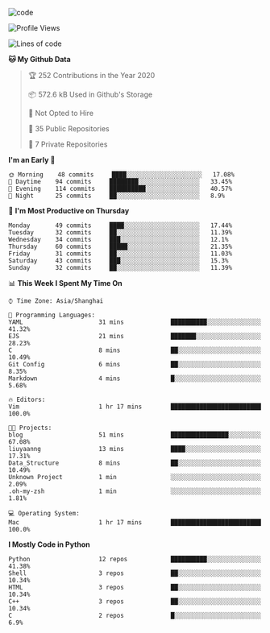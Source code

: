 
<!--
**liuyaanng/liuyaanng** is a ✨ _special_ ✨ repository because its `README.md` (this file) appears on your GitHub profile.

Here are some ideas to get you started:

- 🔭 I’m currently working on ...
- 🌱 I’m currently learning ...
- 👯 I’m looking to collaborate on ...
- 🤔 I’m looking for help with ...
- 💬 Ask me about ...
- 📫 How to reach me: ...
- 😄 Pronouns: ...
- ⚡ Fun fact: ...
-->


![code](https://cdn.jsdelivr.net/gh/liuyaanng/liuyaanng@1.0/code.gif) 

<!--START_SECTION:waka-->
![Profile Views](http://img.shields.io/badge/Profile%20Views-145-blue)

![Lines of code](https://img.shields.io/badge/From%20Hello%20World%20I%27ve%20Written-5.0%20million%20lines%20of%20code-blue)

**🐱 My Github Data** 

> 🏆 252 Contributions in the Year 2020
 > 
> 📦 572.6 kB Used in Github's Storage 
 > 
> 🚫 Not Opted to Hire
 > 
> 📜 35 Public Repositories
 > 
> 🔑 7 Private Repositories 

**I'm an Early 🐤** 

```text
🌞 Morning    48 commits     ████░░░░░░░░░░░░░░░░░░░░░   17.08% 
🌆 Daytime    94 commits     ████████░░░░░░░░░░░░░░░░░   33.45% 
🌃 Evening    114 commits    ██████████░░░░░░░░░░░░░░░   40.57% 
🌙 Night      25 commits     ██░░░░░░░░░░░░░░░░░░░░░░░   8.9%

```
📅 **I'm Most Productive on Thursday** 

```text
Monday       49 commits     ████░░░░░░░░░░░░░░░░░░░░░   17.44% 
Tuesday      32 commits     ██░░░░░░░░░░░░░░░░░░░░░░░   11.39% 
Wednesday    34 commits     ███░░░░░░░░░░░░░░░░░░░░░░   12.1% 
Thursday     60 commits     █████░░░░░░░░░░░░░░░░░░░░   21.35% 
Friday       31 commits     ██░░░░░░░░░░░░░░░░░░░░░░░   11.03% 
Saturday     43 commits     ███░░░░░░░░░░░░░░░░░░░░░░   15.3% 
Sunday       32 commits     ██░░░░░░░░░░░░░░░░░░░░░░░   11.39%

```


📊 **This Week I Spent My Time On** 

```text
⌚︎ Time Zone: Asia/Shanghai

💬 Programming Languages: 
YAML                     31 mins             ██████████░░░░░░░░░░░░░░░   41.32% 
EJS                      21 mins             ███████░░░░░░░░░░░░░░░░░░   28.23% 
C                        8 mins              ██░░░░░░░░░░░░░░░░░░░░░░░   10.49% 
Git Config               6 mins              ██░░░░░░░░░░░░░░░░░░░░░░░   8.35% 
Markdown                 4 mins              █░░░░░░░░░░░░░░░░░░░░░░░░   5.68%

🔥 Editors: 
Vim                      1 hr 17 mins        █████████████████████████   100.0%

🐱‍💻 Projects: 
blog                     51 mins             ████████████████░░░░░░░░░   67.08% 
liuyaanng                13 mins             ████░░░░░░░░░░░░░░░░░░░░░   17.31% 
Data_Structure           8 mins              ██░░░░░░░░░░░░░░░░░░░░░░░   10.49% 
Unknown Project          1 min               ░░░░░░░░░░░░░░░░░░░░░░░░░   2.09% 
.oh-my-zsh               1 min               ░░░░░░░░░░░░░░░░░░░░░░░░░   1.81%

💻 Operating System: 
Mac                      1 hr 17 mins        █████████████████████████   100.0%

```

**I Mostly Code in Python** 

```text
Python                   12 repos            ██████████░░░░░░░░░░░░░░░   41.38% 
Shell                    3 repos             ██░░░░░░░░░░░░░░░░░░░░░░░   10.34% 
HTML                     3 repos             ██░░░░░░░░░░░░░░░░░░░░░░░   10.34% 
C++                      3 repos             ██░░░░░░░░░░░░░░░░░░░░░░░   10.34% 
C                        2 repos             █░░░░░░░░░░░░░░░░░░░░░░░░   6.9%

```



<!--END_SECTION:waka-->
